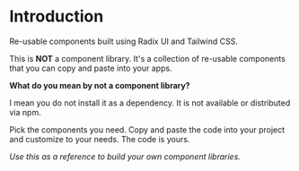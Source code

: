 # Introduction

<subtitle>Re-usable components built using Radix UI and Tailwind CSS.</subtitle>

This is **NOT** a component library. It's a collection of re-usable components that you can copy and
paste into your apps.

**What do you mean by not a component library?**

I mean you do not install it as a dependency. It is not available or distributed via npm.

Pick the components you need. Copy and paste the code into your project and customize to your needs.
The code is yours.

_Use this as a reference to build your own component libraries._

